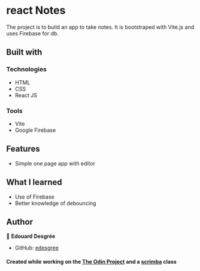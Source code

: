 # react Notes

The project is to build an app to take notes.
It is bootstraped with Vite.js and uses Firebase for db.




## Built with

### Technologies

- HTML
- CSS
- React JS

### Tools

- Vite
- Google Firebase

## Features

- Simple one page app with editor

## What I learned

- Use of Firebase
- Better knowledge of debouncing

## Author

👤 **Edouard Desgrée**

- GitHub: [edesgree](https://github.com/edesgree)

#### Created while working on the [The Odin Project](https://www.theodinproject.com/) and a [scrimba](https://scrimba.com/) class
